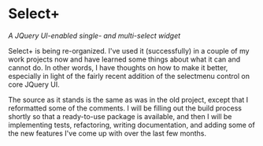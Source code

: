 Select+
=======

*A JQuery UI-enabled single- and multi-select widget*

Select+ is being re-organized. I've used it (successfully) in a couple of my
work projects now and have learned some things about what it can and cannot do.
In other words, I have thoughts on how to make it better, especially in light
of the fairly recent addition of the selectmenu control on core JQuery UI.

The source as it stands is the same as was in the old project, except that I
reformatted some of the comments. I will be filling out the build process
shortly so that a ready-to-use package is available, and then I will be
implementing tests, refactoring, writing documentation, and adding some of the 
new features I've come up with over the last few months.

